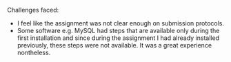 Challenges faced:
- I feel like the assignment was not clear enough on submission protocols.
- Some software e.g. MySQL had steps that are available only during the first installation and since during the assignment I had already installed previously, these steps were not available.
It was a great experience nontheless.
